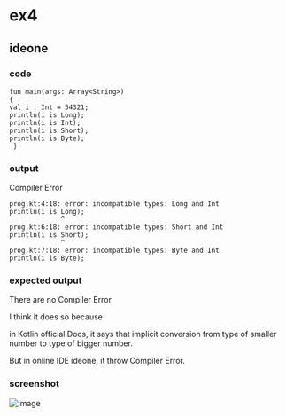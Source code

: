 # ex4
## ideone
### code
    fun main(args: Array<String>) 
    {
    val i : Int = 54321;
    println(i is Long);
    println(i is Int);
    println(i is Short);
    println(i is Byte);
     }
### output
Compiler Error

    prog.kt:4:18: error: incompatible types: Long and Int
    println(i is Long);
                 ^
    prog.kt:6:18: error: incompatible types: Short and Int
    println(i is Short);
                 ^
    prog.kt:7:18: error: incompatible types: Byte and Int
    println(i is Byte);

### expected output
There are no Compiler Error.

I think it does so because

in Kotlin official Docs, it says that implicit conversion from type of smaller number to type of bigger number.

But in online IDE ideone, it throw Compiler Error.

### screenshot
![image](https://github.com/40843245/Kotlin_Code_Practice/assets/75050655/058c913c-f2ed-4394-b766-9ba64cebeebe)


    
